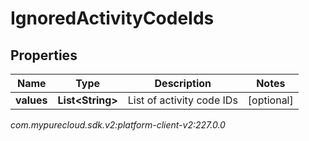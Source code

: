 # IgnoredActivityCodeIds


## Properties

| Name | Type | Description | Notes |
| ------------ | ------------- | ------------- | ------------- |
| **values** | **List&lt;String&gt;** | List of activity code IDs |  [optional] |




_com.mypurecloud.sdk.v2:platform-client-v2:227.0.0_
